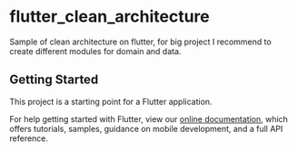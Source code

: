 # flutter_clean_architecture

Sample of clean architecture on flutter, for big project I recommend to create different modules for domain and data.

## Getting Started

This project is a starting point for a Flutter application.

For help getting started with Flutter, view our 
[online documentation](https://flutter.io/docs), which offers tutorials, 
samples, guidance on mobile development, and a full API reference.
